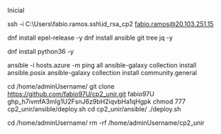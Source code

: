 Inicial

ssh -i C:\Users\fabio.ramos\.ssh\id_rsa_cp2 fabio.ramos@20.103.251.15

dnf install epel-release -y
dnf install ansible git tree jq -y

dnf install python36 -y

ansible -i hosts.azure -m ping all
ansible-galaxy collection install ansible.posix
ansible-galaxy collection install community.general

cd /home/adminUsername/
git clone https://github.com/fabio97U/cp2_unir.git
fabio97U
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
chmod 777 cp2_unir/ansible/deploy.sh
cd cp2_unir/ansible/
./deploy.sh


cd /home/adminUsername/
rm -rf /home/adminUsername/cp2_unir